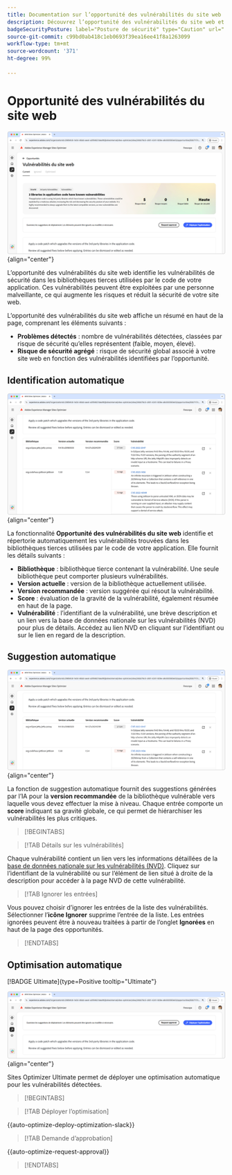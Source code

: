 ```yaml
---
title: Documentation sur l’opportunité des vulnérabilités du site web
description: Découvrez l’opportunité des vulnérabilités du site web et comment l’utiliser pour renforcer la sécurité de votre site web.
badgeSecurityPosture: label="Posture de sécurité" type="Caution" url="../../opportunity-types/security-posture.md" tooltip="Posture de sécurité"
source-git-commit: c99bd0ab418c1eb0693f39ea16ee41f8a1263099
workflow-type: tm+mt
source-wordcount: '371'
ht-degree: 99%

---
```



# Opportunité des vulnérabilités du site web

![Opportunité des vulnérabilités du site web](./assets/website-vulnerabilities/hero.png){align="center"}

L’opportunité des vulnérabilités du site web identifie les vulnérabilités de sécurité dans les bibliothèques tierces utilisées par le code de votre application. Ces vulnérabilités peuvent être exploitées par une personne malveillante, ce qui augmente les risques et réduit la sécurité de votre site web.

L’opportunité des vulnérabilités du site web affiche un résumé en haut de la page, comprenant les éléments suivants :

* **Problèmes détectés** : nombre de vulnérabilités détectées, classées par risque de sécurité qu’elles représentent (faible, moyen, élevé).
* **Risque de sécurité agrégé** : risque de sécurité global associé à votre site web en fonction des vulnérabilités identifiées par l’opportunité.

## Identification automatique

![Identification automatique des vulnérabilités du site web](./assets/website-vulnerabilities/auto-identify.png){align="center"}

La fonctionnalité **Opportunité des vulnérabilités du site web** identifie et répertorie automatiquement les vulnérabilités trouvées dans les bibliothèques tierces utilisées par le code de votre application. Elle fournit les détails suivants :

* **Bibliothèque** : bibliothèque tierce contenant la vulnérabilité. Une seule bibliothèque peut comporter plusieurs vulnérabilités.
* **Version actuelle** : version de la bibliothèque actuellement utilisée.
* **Version recommandée** : version suggérée qui résout la vulnérabilité.
* **Score** : évaluation de la gravité de la vulnérabilité, également résumée en haut de la page.
* **Vulnérabilité** : l’identifiant de la vulnérabilité, une brève description et un lien vers la base de données nationale sur les vulnérabilités (NVD) pour plus de détails. Accédez au lien NVD en cliquant sur l’identifiant ou sur le lien en regard de la description.

## Suggestion automatique

![Suggestion automatiquement des vulnérabilités de site web](./assets/website-vulnerabilities/auto-suggest.png){align="center"}

La fonction de suggestion automatique fournit des suggestions générées par l’IA pour la **version recommandée** de la bibliothèque vulnérable vers laquelle vous devez effectuer la mise à niveau. Chaque entrée comporte un **score** indiquant sa gravité globale, ce qui permet de hiérarchiser les vulnérabilités les plus critiques.

>[!BEGINTABS]

>[!TAB Détails sur les vulnérabilités]

Chaque vulnérabilité contient un lien vers les informations détaillées de la [base de données nationale sur les vulnérabilités (NVD)](https://nvd.nist.gov/). Cliquez sur l’identifiant de la vulnérabilité ou sur l’élément de lien situé à droite de la description pour accéder à la page NVD de cette vulnérabilité.

>[!TAB Ignorer les entrées]

Vous pouvez choisir d’ignorer les entrées de la liste des vulnérabilités. Sélectionner l’**icône Ignorer** supprime l’entrée de la liste. Les entrées ignorées peuvent être à nouveau traitées à partir de l’onglet **Ignorées** en haut de la page des opportunités.<!---right now it does not seem to be implemented, but the page description mentions this functionality-->

>[!ENDTABS]


## Optimisation automatique

[!BADGE Ultimate]{type=Positive tooltip="Ultimate"}

![Identification automatique des vulnérabilités du site web](./assets/website-vulnerabilities/auto-optimize.png){align="center"}

Sites Optimizer Ultimate permet de déployer une optimisation automatique pour les vulnérabilités détectées.

>[!BEGINTABS]

>[!TAB Déployer l’optimisation]

{{auto-optimize-deploy-optimization-slack}}

>[!TAB Demande d’approbation]

{{auto-optimize-request-approval}}

>[!ENDTABS]